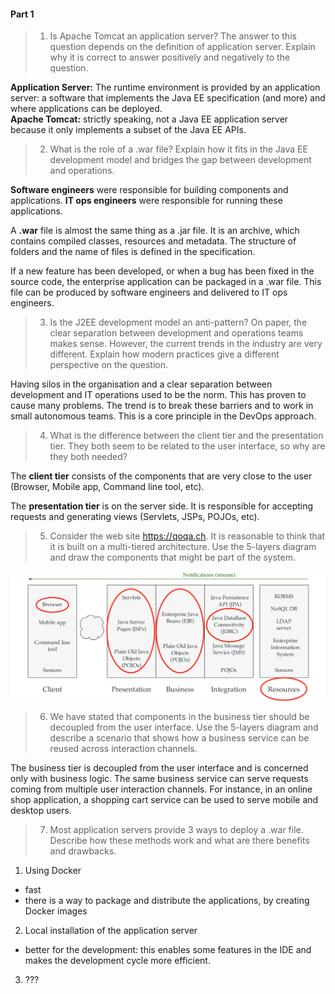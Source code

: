 #### Part 1  

> 1. Is Apache Tomcat an application server? The answer to this question depends on the definition of application server. Explain why it is correct to answer positively and negatively to the question.  

__Application Server:__  The runtime environment is provided by an application server: a software that implements the Java EE specification (and more) and where applications can be deployed.  
__Apache Tomcat:__ strictly speaking, not a Java EE application server because it only implements a subset of the Java EE APIs.  

> 2. What is the role of a .war file? Explain how it fits in the Java EE development model and bridges the gap between development and operations.  

__Software engineers__ were responsible for building components and applications.
__IT ops engineers__ were responsible for running these applications.   

A __.war__ file is almost the same thing as a .jar file. It is an archive, which contains compiled classes, resources and metadata. The structure of folders and the name of files is defined in the specification.  

If a new feature has been developed, or when a bug has been fixed in the source code, the enterprise application can be packaged in a .war file. This file can be produced by software engineers and delivered to IT ops engineers.  

> 3. Is the J2EE development model an anti-pattern? On paper, the clear separation between development and operations teams makes sense. However, the current trends in the industry are very different. Explain how modern practices give a different perspective on the question.  

Having silos in the organisation and a clear separation between development and IT operations used to be the norm. This has proven to cause many problems. The trend is to break these barriers and to work in small autonomous teams. This is a core principle in the DevOps approach.  

> 4. What is the difference between the client tier and the presentation tier. They both seem to be related to the user interface, so why are they both needed?  

The __client tier__ consists of the components that are very close to the user (Browser, Mobile app, Command line tool, etc).  

The __presentation tier__ is on the server side. It is responsible for accepting requests and generating views (Servlets, JSPs, POJOs, etc).  

> 5. Consider the web site https://qoqa.ch. It is reasonable to think that it is built on a multi-tiered architecture. Use the 5-layers diagram and draw the components that might be part of the system.  

![](img/1.5.png)  

> 6. We have stated that components in the business tier should be decoupled from the user interface. Use the 5-layers diagram and describe a scenario that shows how a business service can be reused across interaction channels.  

The business tier is decoupled from the user interface and is concerned only with business logic. The same business service can serve requests coming from multiple user interaction channels. For instance, in an online shop application, a shopping cart service can be used to serve mobile and desktop users.  

> 7. Most application servers provide 3 ways to deploy a .war file. Describe how these methods work and what are there benefits and drawbacks.  

1. Using Docker  
 * fast
 * there is a way to package and distribute the applications, by creating Docker images  

2. Local installation of the application server  
 * better for the development: this enables some features in the IDE and makes the development cycle more efficient.  

3. ???  
